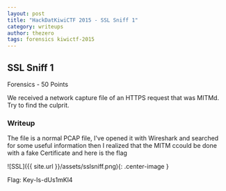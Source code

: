 ```yaml
---
layout: post
title: "HackDatKiwiCTF 2015 - SSL Sniff 1"
category: writeups
author: thezero
tags: forensics kiwictf-2015
---
```


## SSL Sniff 1
Forensics - 50 Points

We received a network capture file of an HTTPS request that was MITMd. Try to find the culprit.

### Writeup
The file is a normal PCAP file, I've opened it with Wireshark and searched for some useful information
then I realized that the MITM ccould be done with a fake Certificate and here is the flag

![SSL]({{ site.url }}/assets/sslsniff.png){: .center-image }

Flag: Key-Is-dUs1mKl4
